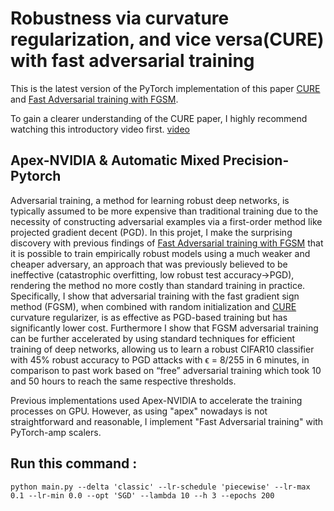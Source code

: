 # Robustness via curvature regularization, and vice versa(CURE) with fast adversarial training

This is the latest version of the PyTorch implementation of this paper [CURE](https://arxiv.org/abs/1811.09716) and [Fast Adversarial training with FGSM](https://arxiv.org/abs/2001.03994).

To gain a clearer understanding of the CURE paper, I highly recommend watching this introductory video first. [video](https://portal.klewel.com/watch/webcast/valaiswallis-ai-workshop-5th-edition-interpreting-machine-learning/talk/14/)


## Apex-NVIDIA & Automatic Mixed Precision-Pytorch 

Adversarial training, a method for learning robust deep networks, is typically assumed to be more expensive than traditional training due to the necessity of constructing adversarial examples via a first-order method like projected gradient decent (PGD). In this projet, I make the surprising discovery with previous findings of [Fast Adversarial training with FGSM](https://arxiv.org/abs/2001.03994) that it is possible to
train empirically robust models using a much weaker and cheaper adversary, an
approach that was previously believed to be ineffective (catastrophic overfitting, low robust test accuracy->PGD), rendering the method no
more costly than standard training in practice. Specifically, I show that adversarial training with the fast gradient sign method (FGSM), when combined with random initialization and [CURE](https://arxiv.org/abs/1811.09716) curvature regularizer, is as effective as PGD-based training but has significantly lower
cost. Furthermore I show that FGSM adversarial training can be further accelerated by using standard techniques for efficient training of deep networks, allowing
us to learn a robust CIFAR10 classifier with 45% robust accuracy to PGD attacks
with ϵ = 8/255 in 6 minutes, in comparison to past work based on “free” adversarial training which took 10 and 50 hours to reach the same respective thresholds.

Previous implementations used Apex-NVIDIA to accelerate the training processes on GPU. However, as using "apex" nowadays is not straightforward and reasonable, I implement "Fast Adversarial training" with PyTorch-amp scalers.


## Run this command :
```
python main.py --delta 'classic' --lr-schedule 'piecewise' --lr-max 0.1 --lr-min 0.0 --opt 'SGD' --lambda 10 --h 3 --epochs 200

```
